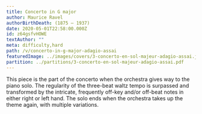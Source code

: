 ```yaml
---
title: Concerto in G major
author: Maurice Ravel
authorBirthDeath: (1875 – 1937)
date: 2020-05-01T22:58:00.000Z
id: z64gsfvHOWE
textAuthor: ""
meta: difficulty,hard
path: /v/concerto-in-g-major-adagio-assai
featuredImage: ../images/covers/3-concerto-en-sol-majeur-adagio-assai.jpg
partition: ../partitions/3-concerto-en-sol-majeur-adagio-assai.pdf
---
```


This piece is the part of the concerto when the orchestra gives way to the piano solo. The regularity of the three-beat waltz tempo is surpassed and transformed by the intricate, frequently off-key and/or off-beat notes in either right or left hand. The solo ends when the orchestra takes up the theme again, with multiple variations.

